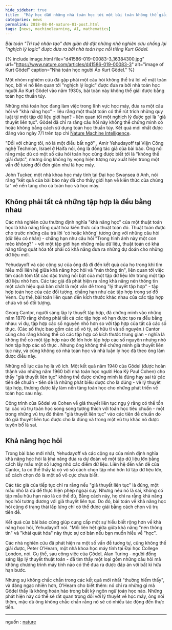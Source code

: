 ```yaml
---
hide_sidebar: true
title:  "Máy học dẫn những nhà toán học tới một bài toán không thể giải"
categories: news
permalink: 2018-08-04-nature-01-post.html
tags: [news, machinelearning, AI, mathematics]
---
```


*Bài toán "Trí tuệ nhân tạo" đơn giản đã đặt những nhà nghiên cứu chống lại "nghịch lý logic" được đưa ra bời nhà toán học nổi tiếng Kurt Gödel.*

{% include image.html file="d41586-019-00083-3_16384300.jpg" url="https://www.nature.com/articles/d41586-019-00083-3" alt="image of Kurt Gödel" caption="Nhà toán học người Áo Kurt Gödel." %}

Một nhóm nghiêm cứu đã gặp phải một câu hỏi không thể trả lời về mặt toán học, bởi vì nó liên quan tới "nghịch lý logic" được đưa ra bởi nhà toán học người Áo Kurt Gödel vào năm 1930s, bài toán này không thể giải được bằng toán học thuần túy.

Những nhà toán học đang làm việc trong lĩnh vực học máy, đưa ra một câu hỏi về "khả năng học" - liệu rằng một thuật toán có thể rút trích những quy luật từ một tập dữ liệu giới hạn? - liên quan tới một nghịch lý được gọi là "giả thuyết liên tục". Gödel đã chỉ ra rằng câu hỏi này không thể chứng minh có hoặc không bằng cách sử  dụng toán học thuần túy. Kết quả mới nhất được đăng vào ngày 7/1 trên tạp chí [Nature Machine Intelligence](https://www.nature.com/articles/d41586-019-00083-3#ref-CR1).

"Đối với chúng tôi, nó là một điều bất ngờ" , Amir Yehudayoff tại Viện Công nghệ Technion, Israel ở Haifa nói, ông là đồng tác giả của bài báo. Ông nói rằng mặc dù có một số câu hỏi toán học cũng được biết tới là "không thể giải được", nhưng ông không hy vọng hiện tượng này xuất hiện trong một vấn đề tương đối đơn giản như là học máy.

John Tucker, một nhà khoa học máy tính tại Đại học Swansea ở Anh, nói rằng "kết quả của bài báo này đã cho thấy giới hạn về kiến ​​thức của chúng ta" về nền tảng cho cả toán học và học máy.

## Không phải tất cả những tập hợp là đều bằng nhau

Các nhà nghiên cứu thường định nghĩa "khả năng học" của một thuật toán học là khả năng tổng quát hóa kiến thức của thuật toán đó. Thuật toán được cho trước những câu trả lời 'có hoặc không' tương ứng với những câu hỏi (dữ liệu có nhãn) - chẳng hạn như câu hỏi "Trong hình ảnh này một con mèo không?" - với một tập giới hạn những mẫu dữ liệu, thuật toán có khả năng tổng quát hóa tốt phải có khả năng đưa ra những dự đoán cho những dữ liệu mới.

Yehudayoff và các cộng sự của ông đã đi đến kết quả của họ trong khi tìm hiểu mối liên hệ giữa khả năng học hỏi và "nén thông tin", liên quan tới việc tìm cách tóm tắt các đặc trưng nổi bật của một tập dữ liệu lớn trong một tập dữ liệu nhỏ hơn. Các tác giả đã phát hiện ra rằng khả năng nén thông tin một cách hiệu quả bản chất là một vấn đề trong "lý thuyết tập hợp" - tập hợp toán học của các đối tượng, chẳng hạn như các tập hợp trong sơ đồ Venn. Cụ thể, bài toán liên quan đến kích thước khác nhau của các tập hợp chứa vô số đối tượng.

Georg Cantor, người sáng lập lý thuyết tập hợp, đã chứng minh vào những năm 1870 rằng không phải tất cả các tập hợp vô hạn được tạo ra đều bằng nhau: ví dụ, tập hợp các số nguyên nhỏ hơn so với tập hợp của tất cả các số thực. (Các số thực bao gồm các số vô tỷ, số hữu tỉ và số nguyên.) Cantor cũng cho rằng không thể có các tập hợp có kích thước trung gian - nghĩa là không thể có một tập hợp nào đó lớn hơn tập hợp các số nguyên nhưng nhỏ hơn tập hợp các số thực . Nhưng ông không thể chứng minh giả thuyết liên tục này, và cũng không có nhà toán học và nhà luận lý học đã theo ông làm được điều này.

Những nỗ lực của họ là vô ích. Một kết quả năm 1940 của Gôdel (được hoàn thành vào những năm 1960 bởi nhà toán học người Hoa Kỳ Paul Cohen) cho thấy "giả thuyết liên tục" không thể được chứng minh là đúng hay sai từ các tiên đề chuẩn - tiên đề  là những phát biểu được cho là đúng - về lý thuyết tập hợp, thường được lấy làm nền tảng toán học cho những phát triển về toán học sau này.

Công trình của Gôdel và Cohen về giả thuyết liên tục ngụ ý rằng có thể tồn tại các vũ trụ toán học song song tương thích với toán học tiêu chuẩn - một trong những vũ trụ đó thêm "giả thuyết liên tục" vào các tiên đề chuẩn do đó giả thuyết liên tục được cho là đúng và trong một vũ trụ khác nó được tuyên bố là sai.

## Khả năng học hỏi
Trong bài báo mới nhất, Yehudayoff và các cộng sự của mình định nghĩa khả năng học hỏi là khả năng đưa ra dự đoán về một tập dữ liệu lớn bằng cách lấy mẫu một số lượng nhỏ các điểm dữ liệu. Liên hệ đến vấn đề của Cantor, ta có thể thấy là có vô số cách chọn tập nhỏ hơn từ tập dữ liệu lớn, số cách chọn đó là một số vô cực chưa biết.

Các tác giả của tiếp tục chỉ ra rằng nếu "giả thuyết liên tục" là đúng, một mẫu nhỏ là đủ để thực hiện phép ngoại suy. Nhưng nếu nó là sai, không có tập mẫu hữu hạn nào là có thể đủ. Bằng cách này, họ chỉ ra rằng khả năng học hỏi tương đương với giả thuyết liên tục. Do đó, bài toán về khả năng học hỏi cũng ở trạng thái lấp lửng chỉ có thể được giải bằng cách chọn vũ trụ tiên đề.

Kết quả của bài báo cũng giúp cung cấp một sự hiểu biết rộng hơn về khả năng học hỏi, Yehudayoff nói. "Mối liên hệt giữa giữa khả năng "nén thông tin" và "khái quát hóa" này thực sự cơ bản nếu bạn muốn hiểu về  "học".

Các nhà nghiên cứu đã phát hiện ra một số vấn đề tương tự, cũng không thể giải được, Peter O’Hearn, một nhà khoa học máy tính tại Đại học College London, nói. Cụ thể, sau công việc của Gôdel, Alan Turing - người đồng sáng lập lý thuyết thuật toán - đã tìm thấy một loại gồm những câu hỏi mà không chương trình máy tính nào có thể đưa ra được đáp án với bất kì hữu hạn bước.

Nhưng sự không chắc chắn trong các kết quả mới nhất "thường hiếm thấy", và đáng ngạc nhiên hơn, O’Hearn cho biết thêm: nó chỉ ra những gì mà Gôdel thấy là không hoàn hảo trong bất kỳ ngôn ngữ toán học nào. Những phát hiện này có thể sẽ rất quan trọng đối với lý thuyết về học máy, ông nói thêm, mặc dù ông không chắc chắn rằng nó sẽ có nhiều tác động đến thực tiễn.

__________________________________________________________________________________________________________________________
nguồn : [nature](https://www.nature.com/articles/d41586-019-00083-3)


